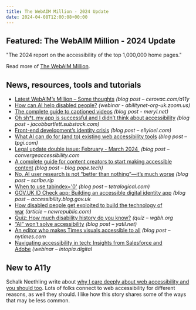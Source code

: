```yaml
---
title: The WebAIM Million - 2024 Update
date: 2024-04-08T12:00:08+00:00
---
```


## Featured: The WebAIM Million - 2024 Update

"The 2024 report on the accessibility of the top 1,000,000 home pages."

Read more of [The WebAIM Million](https://webaim.org/projects/million/).

## News, resources, tools and tutorials

- [Latest WebAIM’s Million – Some thoughts](https://cerovac.com/a11y/2024/03/latest-webaims-million-some-thoughts/) *(blog post – cerovac.com/a11y*
- [How can AI help disabled people?](https://abilitynet-org-uk.zoom.us/webinar/register/8017122446127/WN_ib8FXJ0FSPeFcFmqgLN7nA#/registration) *(webinar - abilitynet-org-uk.zoom.us)*
- [The complete guide to captioned videos](https://meryl.net/the-complete-guide-to-captioned-videos/) *(blog post - meryl.net)*
- [Oh sh\*t, my app is successful and I didn’t think about accessibility](https://jacobbartlett.substack.com/p/oh-sht-my-app-is-successful-and-i) *(blog post - jacobbartlett.substack.com)*
- [Front-end development’s identity crisis](https://www.ellyloel.com/blog/front-end-development-s-identity-crisis/) *(blog post – ellyloel.com)*
- [What AI can do for (and to) existing web accessibility tools](https://www.tpgi.com/what-ai-can-do-for-and-to-existing-web-accessibility-tools/) *(blog post – tpgi.com)*
- [Legal update double issue: February - March 2024 ](https://convergeaccessibility.com/2024/04/01/legal-update-february-march-2024/) *(blog post – convergeaccessibility.com*
- [A complete guide for content creators to start making accessible content](https://blog.pope.tech/2024/04/01/a-complete-guide-for-content-creators-to-start-making-accessible-content/) *(blog post – blog.pope.tech)*
- [No, AI user research is not “better than nothing”—it’s much worse](https://scribe.rip/no-ai-user-research-is-not-better-than-nothing-its-much-worse-5add678ab9e7) *(blog post – scribe.rip*
- [When to use tabindex='0'](https://tetralogical.com/blog/2024/04/04/why-you-dont-need-to-use-tabindex='0'/) *(blog post – tetralogical.com)*
- [GOV.UK ID Check app: Building an accessible digital identity app](https://accessibility.blog.gov.uk/2024/04/04/gov-uk-id-check-app-building-an-accessible-digital-identity-app/) *(blog post – accessibility.blog.gov.uk*
- [How disabled people get exploited to build the technology of war](https://newrepublic.com/article/179391/wheelchair-warfare-pipeline-disability-technology) *(article – newrepublic.com)*
- [Quiz: How much disability history do you know?](https://www.wgbh.org/news/local/2024-04-02/quiz-how-much-disability-history-do-you-know) *(quiz – wgbh.org*
- [“AI” won’t solve accessibility](https://yatil.net/blog/ai-wont-solve-accessibility) *(blog post – yatil.net)*
- [An editor who makes Times visuals accessible to all](https://www.nytimes.com/2024/03/24/insider/an-editor-who-makes-times-visuals-accessible-to-all.html) *(blog post – nytimes.com*
- [Navigating accessibility in tech: Insights from Salesforce and Adobe](https://intopia.digital/articles/intopia-webinar-navigating-accessibility-in-tech-insights-from-salesforce-and-adobe/) *(webinar – intopia.digital*

## New to A11y

Schalk Neethling write about [why I care deeply about web accessibility and you should too](https://dev.to/schalkneethling/why-i-care-deeply-about-web-accessibility-and-you-should-too-274a). Lots of folks connect to web accessibility for different reasons, as well they should. I like how this story shares some of the ways that may be less common.
